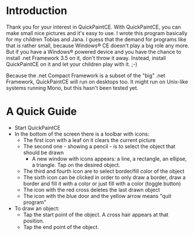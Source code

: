 # Introduction #

Thank you for your interest in QuickPaintCE. With QuickPaintCE, you can make small nice pictures and it's easy to use. I wrote this program basically for my children Tobias and Jana. I guess that the demand for programs like that is rather small, because Windows® CE doesn't play a big role any more. But if you have a Windows® powered device and you have the chance to install .net Framework 3.5 on it, don't throw it away. Instead, install QuickPaintCE on it and let your children play with it. ;-)

Because the .net Compact Framework is a subset of the "big" .net Framework, QuickPaintCE will run on desktops too. It might run on Unix-like systems running Mono, but this hasn't been tested yet.

# A Quick Guide #

  * Start QuickPaintCE
  * In the bottom of the screen there is a toolbar with icons:
    * The first icon with a leaf on it clears the current picture
    * The second one - showing a pencil - is to select the object that should be drawn
      * A new window with icons appears: a line, a rectangle, an ellipse, a triangle. Tap on the desired object.
    * The third and fourth icon are to select border/fill color of the object
    * The sixth icon can be clicked in order to only draw a border, draw a border and fill it with a color or just fill with a color (toggle button)
    * The icon with the red cross deletes the last drawn object
    * The icon with the blue door and the yellow arrow means "quit program"
  * To draw an object:
    * Tap the start point of the object. A cross hair appears at that position.
    * Tap the end point of the object.